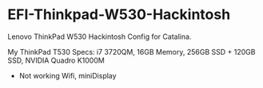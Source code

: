# EFI-Thinkpad-W530-Hackintosh
Lenovo ThinkPad W530 Hackintosh Config for Catalina.

My ThinkPad T530
Specs: i7 3720QM, 16GB Memory, 256GB SSD + 120GB SSD, NVIDIA Quadro K1000M

- Not working
Wifi, miniDisplay 
